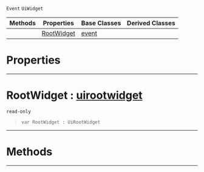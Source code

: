  `Event` `UiWidget`



|Methods|Properties|Base Classes|Derived Classes|
|---|---|---|---|
| |[ RootWidget](https://github.com/ArendDanielek/ZeroDocsTest/blob/master/code_reference/class_reference/uitransformupdateevent.markdown#rootwidget-zero-engine-d)|[event](https://github.com/ArendDanielek/ZeroDocsTest/blob/master/code_reference/class_reference/event.markdown)| |


 #  Properties


---  
 #  RootWidget : [uirootwidget](https://github.com/ArendDanielek/ZeroDocsTest/blob/master/code_reference/class_reference/uirootwidget.markdown)

 `read-only`

> 
> ``` lang=cpp, name=Zilch
> var RootWidget : UiRootWidget


---  
 #  Methods


---  
 
  
  
  
  
  
  
  

 
